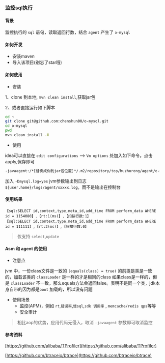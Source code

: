 ### 监控sql执行

#### 背景
监控执行的 `sql` 语句，读取返回行数，结合 `agent` 产生了 `o-mysql`

#### 如何开发

*   安装maven
*   导入该项目(别忘了star哦)

#### 如何使用

*   安装

1、clone 到本地, `mvn clean install`,获取jar包

2、或者直接运行如下脚本

```bash
cd ~
git clone git@github.com:chenshun00/o-mysql.git
cd o-mysql
pwd
mvn clean install -U
```

* 使用

idea可以直接在 `edit configurations` --> `Vm options` 处加入如下命令，点击 apply,保存即可

```bash
-javaagent:/*[替换成你到jar包位置]*/.m2/repository/top/huzhurong/agent/o-mysql/1.0-SNAPSHOT/o-mysql-1.0-SNAPSHOT.jar
```

加入 `-Dmysql.log=yes` jvm参数输出到日志`${user.home}/logs/agent/xxxxx.log`，而不是输出在控制台

#### 使用结果

```text
【sql:SELECT id,context,type,meta_id,add_time FROM perform_data WHERE id = 1154080】,【rt:1(ms)】,【扫描行数:1】
【sql:SELECT id,context,type,meta_id,add_time FROM perform_data WHERE id = 111111】,【rt:2(ms)】,【扫描行数:0】
```

> 仅支持 `select`,`update`   

#### Asm 和 agent 的使用

*   注意点

jvm 中，一份class文件是一致的 `(equals(class) = true)` 的前提是类是一致的，加载该类的 `classLoader` 是一样的才是相同的class
如果class是一样的，但是 `classLoader` 不一致，那么equals方法会返回false。表明不是同一个类，jdk本身自带的因为都是`boot` 加载的，所以没有问题

*   使用场景
    *   监控(APM)，例如 `rt`,`错误率`,`慢sql`,`sdk 调用率` , `memcache/redis qps`等等
    *   安全审计
    
> 相比aop的优势，应用代码无侵入，取消 `-javaagent` 参数即可取消监控
    
#### 参考资料

[https://github.com/alibaba/TProfiler](https://github.com/alibaba/TProfiler)

[https://github.com/btraceio/btrace](https://github.com/btraceio/btrace)
